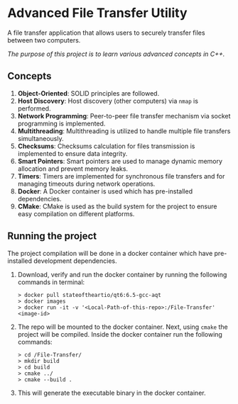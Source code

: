 # Advanced File Transfer Utility

A file transfer application that allows users to securely transfer files between two computers.

_The purpose of this project is to learn various advanced concepts in C++._

## Concepts

1. **Object-Oriented**: SOLID principles are followed.
2. **Host Discovery**: Host discovery (other computers) via `nmap` is performed.
3. **Network Programming**: Peer-to-peer file transfer mechanism via socket programming is implemented.
4. **Multithreading**: Multithreading is utilized to handle multiple file transfers simultaneously.
5. **Checksums**: Checksums calculation for files transmission is implemented to ensure data integrity.
6. **Smart Pointers**: Smart pointers are used to manage dynamic memory allocation and prevent memory leaks.
7. **Timers**: Timers are implemented for synchronous file transfers and for managing timeouts during network operations.
8. **Docker**: A Docker container is used which has pre-installed dependencies.
9. **CMake**: CMake is used as the build system for the project to ensure easy compilation on different platforms.

## Running the project

The project compilation will be done in a docker container which have pre-installed development dependencies.

1. Download, verify and run the docker container by running the following commands in terminal:

   ```shell
   > docker pull stateoftheartio/qt6:6.5-gcc-aqt
   > docker images
   > docker run -it -v '<Local-Path-of-this-repo>:/File-Transfer' <image-id>
   ```

2. The repo will be mounted to the docker container. Next, using `cmake` the project will be compiled. Inside the docker container run the following commands:

    ```shell
    > cd /File-Transfer/
    > mkdir build
    > cd build
    > cmake ../
    > cmake --build .
    ```

3. This will generate the executable binary in the docker container.